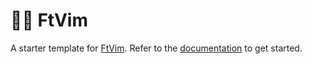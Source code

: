 # 🧑‍💻 FtVim

A starter template for [FtVim](https://github.com/FtVim/FtVim).
Refer to the [documentation](https://ftvim.github.io/docs) to get started.
